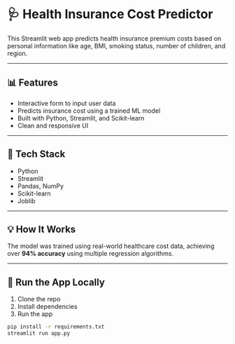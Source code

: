 # 🩺 Health Insurance Cost Predictor

This Streamlit web app predicts health insurance premium costs based on personal information like age, BMI, smoking status, number of children, and region.

---

## 📊 Features

- Interactive form to input user data
- Predicts insurance cost using a trained ML model
- Built with Python, Streamlit, and Scikit-learn
- Clean and responsive UI

---

## 🚀 Tech Stack

- Python
- Streamlit
- Pandas, NumPy
- Scikit-learn
- Joblib

---

## 💡 How It Works

The model was trained using real-world healthcare cost data, achieving over **94% accuracy** using multiple regression algorithms.

---

## 🔧 Run the App Locally

1. Clone the repo  
2. Install dependencies  
3. Run the app

```bash
pip install -r requirements.txt
streamlit run app.py
